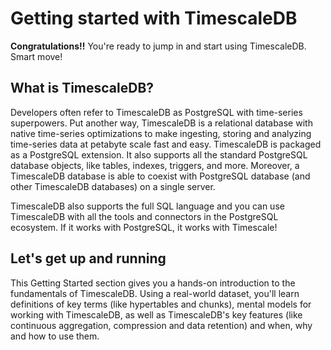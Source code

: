 # Getting started with TimescaleDB

**Congratulations!!** You're ready to jump in and start using TimescaleDB. Smart
move!

## What is TimescaleDB?
Developers often refer to TimescaleDB as PostgreSQL with time-series superpowers.
Put another way, TimescaleDB is a relational database with native time-series
optimizations to make ingesting, storing and analyzing time-series data at petabyte
scale fast and easy. TimescaleDB is packaged as a PostgreSQL extension. It also
supports all the standard PostgreSQL database objects, like tables, indexes,
triggers, and more. Moreover, a TimescaleDB database is able to coexist with
PostgreSQL database (and other TimescaleDB databases) on a single server.


TimescaleDB also supports the full SQL language and you can use TimescaleDB with
all the tools and connectors in the PostgreSQL ecosystem. If it works with
PostgreSQL, it works with Timescale!

## Let's get up and running
This Getting Started section gives you a hands-on introduction to the 
fundamentals of TimescaleDB. Using a real-world dataset, you'll learn definitions
of key terms (like hypertables and chunks), mental models for working with
TimescaleDB, as well as TimescaleDB's key features (like continuous aggregation,
compression and data retention) and when, why and how to use them.
